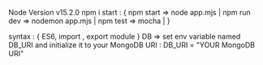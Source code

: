 Node Version v15.2.0
npm i
start : {
    npm start => node app.mjs |
    npm run dev => nodemon app.mjs |
    npm test => mocha | 
}

syntax : {
    ES6,
    import , export module
}
DB => set env variable named DB_URI  and initialize it to your MongoDB URI :  DB_URI = "YOUR MongoDB URI"
